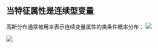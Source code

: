 ## 当特征属性是连续型变量
高斯分布通常被用来表示连续变量属性的类条件概率分布：
![](https://cdn.jsdelivr.net/gh/lyhcc/Picture_Repository/img/20191019191003.png)

![](https://cdn.jsdelivr.net/gh/lyhcc/Picture_Repository/img/20191019191343.png)




